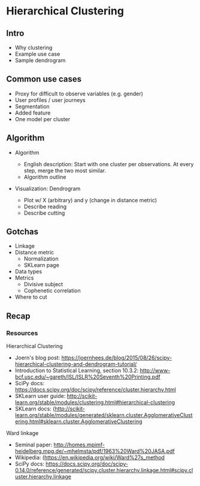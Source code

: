 # Hierarchical Clustering

## Intro

 - Why clustering
 - Example use case
 - Sample dendrogram

## Common use cases

 - Proxy for difficult to observe variables (e.g. gender)
 - User profiles / user journeys
 - Segmentation
 - Added feature
 - One model per cluster

## Algorithm

 - Algorithm
   - English description: Start with one cluster per observations. At every step, merge the two most similar. 
   - Algorithm outline

 - Visualization: Dendrogram
   - Plot w/ X (arbitrary) and y (change in distance metric)
   - Describe reading
   - Describe cutting

## Gotchas


 - Linkage
 - Distance metric
   - Normalization
   - SKLearn page
 - Data types
 - Metrics
   - Divisive subject
   - Cophenetic correlation
 - Where to cut

## Recap

### Resources

Hierarchical Clustering

 - Joern's blog post: https://joernhees.de/blog/2015/08/26/scipy-hierarchical-clustering-and-dendrogram-tutorial/
 - Introduction to Statistical Learning, section 10.3.2: http://www-bcf.usc.edu/~gareth/ISL/ISLR%20Seventh%20Printing.pdf
 - SciPy docs: https://docs.scipy.org/doc/scipy/reference/cluster.hierarchy.html
 - SKLearn user guide: http://scikit-learn.org/stable/modules/clustering.html#hierarchical-clustering
 - SKLearn docs: (http://scikit-learn.org/stable/modules/generated/sklearn.cluster.AgglomerativeClustering.html#sklearn.cluster.AgglomerativeClustering

Ward linkage

 - Seminal paper: http://homes.mpimf-heidelberg.mpg.de/~mhelmsta/pdf/1963%20Ward%20JASA.pdf
 - Wikipedia: (https://en.wikipedia.org/wiki/Ward%27s_method
 - SciPy docs: https://docs.scipy.org/doc/scipy-0.14.0/reference/generated/scipy.cluster.hierarchy.linkage.html#scipy.cluster.hierarchy.linkage